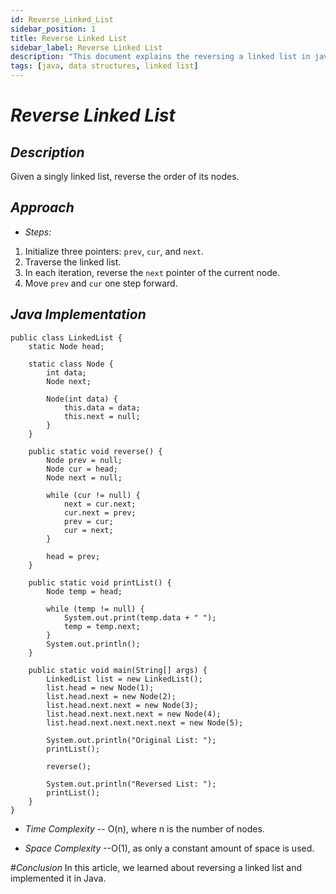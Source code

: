 ```yaml
---
id: Reverse_Linked_List
sidebar_position: 1 
title: Reverse Linked List 
sidebar_label: Reverse Linked List 
description: "This document explains the reversing a linked list in java." 
tags: [java, data structures, linked list]
---
```


# *Reverse Linked List*

## *Description*

Given a singly linked list, reverse the order of its nodes.

## *Approach*

- *Steps:*

1. Initialize three pointers: `prev`, `cur`, and `next`.
2. Traverse the linked list.
3. In each iteration, reverse the `next` pointer of the current node.
4. Move `prev` and `cur` one step forward.

## *Java Implementation*

```
public class LinkedList {
    static Node head;

    static class Node {
        int data;
        Node next;

        Node(int data) {
            this.data = data;
            this.next = null;
        }
    }

    public static void reverse() {
        Node prev = null;
        Node cur = head;
        Node next = null;

        while (cur != null) {
            next = cur.next;
            cur.next = prev;
            prev = cur;
            cur = next;
        }

        head = prev;
    }

    public static void printList() {
        Node temp = head;

        while (temp != null) {
            System.out.print(temp.data + " ");
            temp = temp.next;
        }
        System.out.println();
    }

    public static void main(String[] args) {
        LinkedList list = new LinkedList();
        list.head = new Node(1);
        list.head.next = new Node(2);
        list.head.next.next = new Node(3);
        list.head.next.next.next = new Node(4);
        list.head.next.next.next.next = new Node(5);

        System.out.println("Original List: ");
        printList();

        reverse();

        System.out.println("Reversed List: ");
        printList();
    }
}
```

- *Time Complexity*
-- O(n), where n is the number of nodes.

- *Space Complexity*
--O(1), as only a constant amount of space is used.

#*Conclusion*
In this article, we learned about reversing a linked list and implemented it in Java.
